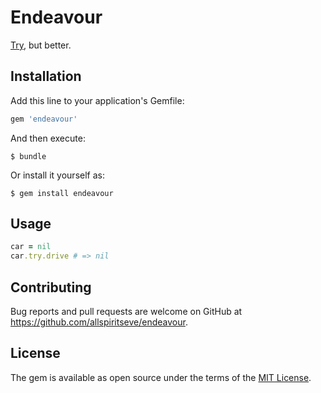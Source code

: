# Endeavour

[Try](http://api.rubyonrails.org/classes/Object.html#method-i-try), but better.

## Installation

Add this line to your application's Gemfile:

```ruby
gem 'endeavour'
```

And then execute:

    $ bundle

Or install it yourself as:

    $ gem install endeavour

## Usage

```ruby
car = nil
car.try.drive # => nil
```

## Contributing

Bug reports and pull requests are welcome on GitHub at https://github.com/allspiritseve/endeavour.

## License

The gem is available as open source under the terms of the [MIT License](http://opensource.org/licenses/MIT).

